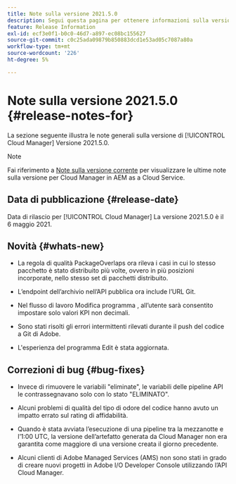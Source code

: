```yaml
---
title: Note sulla versione 2021.5.0
description: Segui questa pagina per ottenere informazioni sulla versione 2021.5.0 di Cloud Manager
feature: Release Information
exl-id: ecf3e0f1-b0c0-46d7-a897-ec08bc155627
source-git-commit: c0c25ada09879b850883dcd1e53ad05c7087a80a
workflow-type: tm+mt
source-wordcount: '226'
ht-degree: 5%

---
```


# Note sulla versione 2021.5.0 {#release-notes-for}

La sezione seguente illustra le note generali sulla versione di [!UICONTROL Cloud Manager] Versione 2021.5.0.

>[!NOTE]
>Fai riferimento a [Note sulla versione corrente](https://experienceleague.adobe.com/docs/experience-manager-cloud-service/onboarding/getting-access/release-notes-cloud-manager/release-notes-cm-current.html?lang=en#getting-access) per visualizzare le ultime note sulla versione per Cloud Manager in AEM as a Cloud Service.

## Data di pubblicazione {#release-date}

Data di rilascio per [!UICONTROL Cloud Manager] La versione 2021.5.0 è il 6 maggio 2021.

## Novità {#whats-new}

* La regola di qualità PackageOverlaps ora rileva i casi in cui lo stesso pacchetto è stato distribuito più volte, ovvero in più posizioni incorporate, nello stesso set di pacchetti distribuito.

* L’endpoint dell’archivio nell’API pubblica ora include l’URL Git.

* Nel flusso di lavoro Modifica programma , all’utente sarà consentito impostare solo valori KPI non decimali.

* Sono stati risolti gli errori intermittenti rilevati durante il push del codice a Git di Adobe.

* L&#39;esperienza del programma Edit è stata aggiornata.

## Correzioni di bug {#bug-fixes}

* Invece di rimuovere le variabili &quot;eliminate&quot;, le variabili delle pipeline API le contrassegnavano solo con lo stato &quot;ELIMINATO&quot;.

* Alcuni problemi di qualità del tipo di odore del codice hanno avuto un impatto errato sul rating di affidabilità.

* Quando è stata avviata l’esecuzione di una pipeline tra la mezzanotte e l’1:00 UTC, la versione dell’artefatto generata da Cloud Manager non era garantita come maggiore di una versione creata il giorno precedente.

* Alcuni clienti di Adobe Managed Services (AMS) non sono stati in grado di creare nuovi progetti in Adobe I/O Developer Console utilizzando l’API Cloud Manager.
